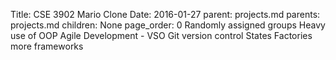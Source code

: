 Title:		CSE 3902 Mario Clone
Date:		2016-01-27
parent:		projects.md
parents:	projects.md
children:	None
page_order:	0
Randomly assigned groups
Heavy use of OOP
Agile Development - VSO
Git version control
States
Factories
more frameworks

